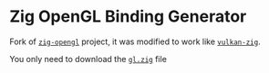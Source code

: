 # Zig OpenGL Binding Generator

Fork of [`zig-opengl`](https://github.com/MasterQ32/zig-opengl.git) project, it was modified to work like [`vulkan-zig`](https://github.com/Snektron/vulkan-zig).

You only need to download the [`gl.zig`]() file